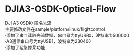 # DJIA3-OSDK-Optical-Flow
DJI A3 OSDK+匿名光流<br />
主要修改文件在sample/platform/linux/flightcontrol<br />
·添加了串口读取光流数据，串口号为ttyUSB0，波特率为500000<br />
·A3通信串口号为ttyUSB1，波特率为230400<br />
·添加了紧急停桨功能

